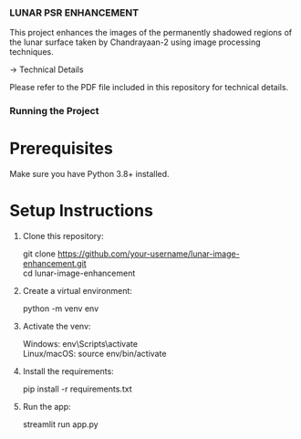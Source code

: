 ### LUNAR PSR ENHANCEMENT
This project enhances the images of the permanently shadowed regions of the lunar surface taken by Chandrayaan-2 using image processing techniques.

-> Technical Details

Please refer to the PDF file included in this repository for technical details.

### Running the Project

# Prerequisites

Make sure you have Python 3.8+ installed.  

# Setup Instructions

1. Clone this repository:
   
   git clone https://github.com/your-username/lunar-image-enhancement.git<br>
   cd lunar-image-enhancement
   
3. Create a virtual environment:
   
   python -m venv env

4. Activate the venv:
   
   Windows: env\Scripts\activate<br>
   Linux/macOS: source env/bin/activate
   

6. Install the requirements:

   pip install -r requirements.txt

7. Run the app:

   streamlit run app.py


